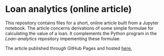 # Loan analytics (online article)

This repository contains files for a short, online article built from a Jupyter notebook.
The article concerns derivations of some simple formulae for calculating the value of a loan. 
It complements the Python program in the *Loan-analytics* repository impementing these formulae.

The article published through GitHub Pages and hosted [here.](https://kshkb.github.io/loan-analytics-article/valueofaloan.html)
